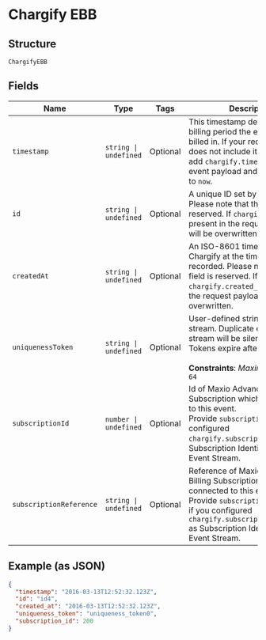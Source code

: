 
# Chargify EBB

## Structure

`ChargifyEBB`

## Fields

| Name | Type | Tags | Description |
|  --- | --- | --- | --- |
| `timestamp` | `string \| undefined` | Optional | This timestamp determines what billing period the event will be billed in. If your request payload does not include it, Chargify will add `chargify.timestamp` to the event payload and set the value to `now`. |
| `id` | `string \| undefined` | Optional | A unique ID set by Chargify. Please note that this field is reserved. If `chargify.id` is present in the request payload, it will be overwritten. |
| `createdAt` | `string \| undefined` | Optional | An ISO-8601 timestamp, set by Chargify at the time each event is recorded. Please note that this field is reserved. If `chargify.created_at` is present in the request payload, it will be overwritten. |
| `uniquenessToken` | `string \| undefined` | Optional | User-defined string scoped per-stream. Duplicate events within a stream will be silently ignored. Tokens expire after 31 days.<br><br>**Constraints**: *Maximum Length*: `64` |
| `subscriptionId` | `number \| undefined` | Optional | Id of Maxio Advanced Billing Subscription which is connected to this event.<br>Provide `subscription_id` if you configured `chargify.subscription_id` as Subscription Identifier in your Event Stream. |
| `subscriptionReference` | `string \| undefined` | Optional | Reference of Maxio Advanced Billing Subscription which is connected to this event.<br>Provide `subscription_reference` if you configured `chargify.subscription_reference` as Subscription Identifier in your Event Stream. |

## Example (as JSON)

```json
{
  "timestamp": "2016-03-13T12:52:32.123Z",
  "id": "id4",
  "created_at": "2016-03-13T12:52:32.123Z",
  "uniqueness_token": "uniqueness_token0",
  "subscription_id": 200
}
```

